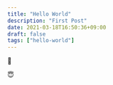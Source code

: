 ```yaml
---
title: "Hello World"
description: "First Post"
date: 2021-03-18T16:50:36+09:00
draft: false
tags: ["hello-world"]
---
```


:100:

:innocent:
